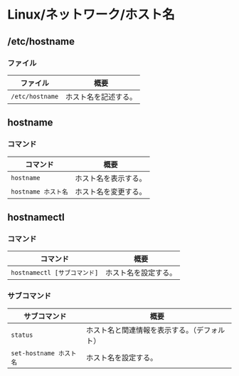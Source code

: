 # Linux/ネットワーク/ホスト名

## /etc/hostname

### ファイル

| ファイル        | 概要                 |
| --------------- | -------------------- |
| `/etc/hostname` | ホスト名を記述する。 |

## hostname

### コマンド

| コマンド            | 概要                 |
| ------------------- | -------------------- |
| `hostname`          | ホスト名を表示する。 |
| `hostname ホスト名` | ホスト名を変更する。 |

## hostnamectl

### コマンド

| コマンド                     | 概要                 |
| ---------------------------- | -------------------- |
| `hostnamectl [サブコマンド]` | ホスト名を設定する。 |

### サブコマンド

| サブコマンド            | 概要                                         |
| ----------------------- | -------------------------------------------- |
| `status`                | ホスト名と関連情報を表示する。（デフォルト） |
| `set-hostname ホスト名` | ホスト名を設定する。                         |
